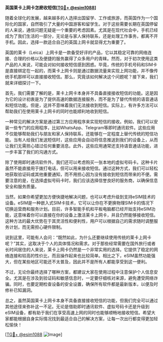 **英国莱卡上网卡怎麽收短信[[TG💪+ @esim1088](https://t.me/s/esim1088)]**

随着全球化的发展，越来越多的人选择出国留学、工作或旅游，而英国作为一个国际化的国家，自然吸引了大量的中国游客和留学生。对于这些需要长期在英国停留的人来说，通信问题无疑是一个重要的考虑因素。尤其是在现代社会中，手机已经成为了我们生活的一部分，无论是与家人保持联系，还是处理工作事务，都离不开手机。因此，选择一款适合自己的英国上网卡就显得尤为重要了。

英国的莱卡（Leica）上网卡是一款备受好评的产品，它以其稳定可靠的网络连接、合理的价格以及便捷的服务赢得了众多用户的青睐。然而，对于初次使用这类产品的人来说，可能会对如何接收短信感到困惑。毕竟，传统的手机号码和SIM卡是直接绑定在一起的，而莱卡上网卡则是通过数据流量来实现上网功能，并不像传统手机那样可以直接接收短信。那么，究竟该如何解决这个问题呢？接下来，我们就来详细探讨一下。

首先，我们需要了解的是，莱卡上网卡本身并不具备直接接收短信的功能。这是因为它的设计初衷是为了提供高速的数据连接服务，而不是为了替代传统的语音通话和短信功能。但是，这并不意味着我们无法接收到短信。实际上，有许多方法可以帮助我们在使用莱卡上网卡的同时也能顺利地收到短信。

一种常见的解决方案是通过第三方应用程序来实现短信的接收。例如，我们可以安装一些专门的应用程序，比如WhatsApp、Telegram等即时通讯软件。这些应用不仅能够帮助我们与朋友和家人保持联系，还能够在一定程度上替代传统的短信功能。当有人给我们发送短信时，这些应用会自动将信息推送到我们的设备上，从而让我们无需担心错过任何重要消息。此外，这些应用通常还支持语音通话功能，进一步丰富了我们的沟通方式。

除了使用即时通讯软件外，我们还可以考虑购买一张本地的虚拟号码卡。这种卡片虽然不能直接用于拨打电话，但可以用来接收短信。通过这种方式，我们可以轻松地获取验证码或其他重要通知，而不用担心因为没有接收到短信而带来的不便。需要注意的是，在选择虚拟号码卡时，我们应该选择信誉良好的服务商，以确保信息安全和服务质量。

当然，如果你希望更加方便快捷地解决问题，也可以考虑升级到支持eSIM技术的设备。eSIM是一种嵌入式SIM卡技术，它可以让你在不更换物理SIM卡的情况下切换运营商和服务计划。目前，许多智能手机和平板电脑都已经开始支持eSIM功能，这意味着你可以直接在你的设备上激活莱卡上网卡，并且仍然能够接收短信。这种方法的最大优势在于其灵活性和便利性，用户可以根据自己的需求随时调整服务计划，而无需担心硬件限制。

说到这里，可能有人会问：“既然如此，为什么还要继续使用传统的莱卡上网卡呢？”其实，这取决于个人的具体情况和需求。对于那些经常需要在国外旅行或者长时间居住的人来说，莱卡上网卡仍然是一个非常实用的选择。它提供了稳定的网络连接和较高的性价比，而且操作起来也比较简单。相比之下，eSIM虽然功能强大，但在某些地区可能还不太普及，因此并不是所有人都能享受到这一便利。

不过，无论你最终选择了哪种方案，都建议大家在使用过程中注意保护个人信息安全。尤其是在涉及到验证码和敏感信息时，一定要仔细核对来源，避免遭受网络诈骗。同时，也要定期检查设备的安全设置，确保所有软件都是最新版本，以便及时修补已知漏洞。

总之，虽然英国莱卡上网卡本身不具备直接接收短信的功能，但我们完全可以通过其他途径来弥补这一不足。无论是借助即时通讯软件、虚拟号码卡还是升级到eSIM设备，都有助于我们在享受高速上网的同时也能够顺畅地接收短信。希望大家都能根据自身实际情况找到最适合自己的解决方案，让每一次出行都变得更加轻松愉快！

[[TG💪+ @esim1088](https://t.me/s/esim1088) ![Image](https://i.postimg.cc/4NQfJmqS/Snipaste-2025-05-13-00-14-12.png)]
